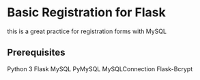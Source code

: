 # Basic Registration for Flask 
this is a great practice for registration forms with MySQL 

## Prerequisites 
Python 3
Flask
MySQL
PyMySQL
MySQLConnection
Flask-Bcrypt

